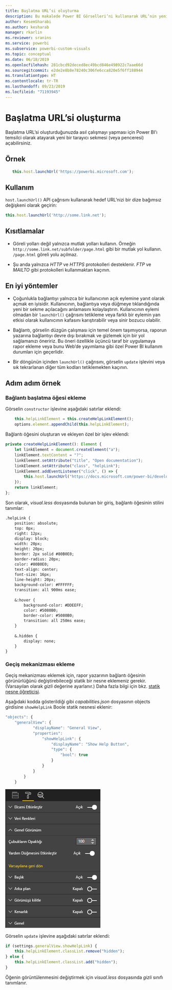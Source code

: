 ```yaml
---
title: Başlatma URL’si oluşturma
description: Bu makalede Power BI Görselleri’ni kullanarak URL’nin yeni sekmede nasıl açılabileceği açıklanır.
author: KesemSharabi
ms.author: kesharab
manager: rkarlin
ms.reviewer: sranins
ms.service: powerbi
ms.subservice: powerbi-custom-visuals
ms.topic: conceptual
ms.date: 06/18/2019
ms.openlocfilehash: 281cbcd92deced8ec49bcd846e498922c7aae66d
ms.sourcegitcommit: e2de2e8b8e78240c306fe6cca820e5f6ff188944
ms.translationtype: HT
ms.contentlocale: tr-TR
ms.lasthandoff: 09/23/2019
ms.locfileid: "71193945"
---
```

# <a name="create-a-launch-url"></a>Başlatma URL’si oluşturma

Başlatma URL’si oluşturduğunuzda asıl çalışmayı yapması için Power BI’ı temsilci olarak atayarak yeni bir tarayıcı sekmesi (veya penceresi) açabilirsiniz.

## <a name="sample"></a>Örnek

```typescript
   this.host.launchUrl('https://powerbi.microsoft.com');
```

## <a name="usage"></a>Kullanım

`host.launchUrl()` API çağrısını kullanarak hedef URL’nizi bir dize bağımsız değişkeni olarak geçirin:

```typescript
this.host.launchUrl('http://some.link.net');
```

## <a name="restrictions"></a>Kısıtlamalar

* Göreli yolları değil yalnızca mutlak yolları kullanın. Örneğin `http://some.link.net/subfolder/page.html` gibi bir mutlak yol kullanın. `/page.html` göreli yolu açılmaz.

* Şu anda yalnızca *HTTP* ve *HTTPS* protokolleri desteklenir. *FTP* ve *MAILTO* gibi protokolleri kullanmaktan kaçının.

## <a name="best-practices"></a>En iyi yöntemler

* Çoğunlukla bağlantıyı yalnızca bir kullanıcının açık eylemine yanıt olarak açmak en iyisidir. Kullanıcının, bağlantıya veya düğmeye tıklandığında yeni bir sekme açılacağını anlamasını kolaylaştırın. Kullanıcının eylemi olmadan bir `launchUrl()` çağrısını tetikleme veya farklı bir eylemin yan etkisi olarak kullanıcının kafasını karıştırabilir veya sinir bozucu olabilir.

* Bağlantı, görselin düzgün çalışması için temel önem taşımıyorsa, raporun yazarına bağlantıyı devre dışı bırakmak ve gizlemek için bir yol sağlamanızı öneririz. Bu öneri özellikle üçüncü taraf bir uygulamaya rapor ekleme veya bunu Web’de yayımlama gibi özel Power BI kullanım durumları için geçerlidir.

* Bir döngünün içinden `launchUrl()` çağrısını, görselin `update` işlevini veya sık tekrarlanan diğer tüm kodları tetiklemekten kaçının.

## <a name="a-step-by-step-example"></a>Adım adım örnek

### <a name="add-a-link-launching-element"></a>Bağlantı başlatma öğesi ekleme

Görselin `constructor` işlevine aşağıdaki satırlar eklendi:

```typescript
    this.helpLinkElement = this.createHelpLinkElement();
    options.element.appendChild(this.helpLinkElement);
```

Bağlantı öğesini oluşturan ve ekleyen özel bir işlev eklendi:

```typescript
private createHelpLinkElement(): Element {
    let linkElement = document.createElement("a");
    linkElement.textContent = "?";
    linkElement.setAttribute("title", "Open documentation");
    linkElement.setAttribute("class", "helpLink");
    linkElement.addEventListener("click", () => {
        this.host.launchUrl("https://docs.microsoft.com/power-bi/developer/custom-visual-develop-tutorial");
    });
    return linkElement;
};
```

Son olarak, *visual.less* dosyasında bulunan bir giriş, bağlantı öğesinin stilini tanımlar:

```less
.helpLink {
    position: absolute;
    top: 0px;
    right: 12px;
    display: block;
    width: 20px;
    height: 20px;
    border: 2px solid #80B0E0;
    border-radius: 20px;
    color: #80B0E0;
    text-align: center;
    font-size: 16px;
    line-height: 20px;
    background-color: #FFFFFF;
    transition: all 900ms ease;

    &:hover {
        background-color: #DDEEFF;
        color: #5080B0;
        border-color: #5080B0;
        transition: all 250ms ease;
    }

    &.hidden {
        display: none;
    }
}
```

### <a name="add-a-toggling-mechanism"></a>Geçiş mekanizması ekleme

Geçiş mekanizması eklemek için, rapor yazarının bağlantı öğesinin görünürlüğünü değiştirebileceği statik bir nesne eklemeniz gerekir. (Varsayılan olarak *gizli* değerine ayarlanır.) Daha fazla bilgi için bkz. [statik nesne öğreticisi](https://microsoft.github.io/PowerBI-visuals/docs/concepts/objects-and-properties).

Aşağıdaki kodda gösterildiği gibi *capabilities.json* dosyasının objects girdisine `showHelpLink` Boole statik nesnesi eklenir:

```typescript
"objects": {
    "generalView": {
            "displayName": "General View",
            "properties":
                "showHelpLink": {
                    "displayName": "Show Help Button",
                    "type": {
                        "bool": true
                    }
                }
            }
        }
    }
```

![URL geçişini başlatma](./media/launchurl-toggle.png)

Görselin `update` işlevine aşağıdaki satırlar eklendi:

```typescript
if (settings.generalView.showHelpLink) {
    this.helpLinkElement.classList.remove("hidden");
} else {
    this.helpLinkElement.classList.add("hidden");
}
```

Öğenin görüntülenmesini değiştirmek için *visual.less* dosyasında *gizli* sınıfı tanımlanır.
